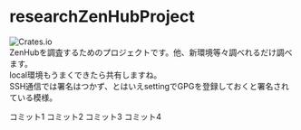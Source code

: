 # researchZenHubProject
![Crates.io](https://img.shields.io/crates/l/rustc-serialize.svg)<br>
ZenHubを調査するためのプロジェクトです。他、新環境等々調べれるだけ調べます。<br>
local環境もうまくできたら共有しますね。<br>
SSH通信では署名はつかず、とはいえsettingでGPGを登録しておくと署名されている模様。

コミット1
コミット2
コミット3
コミット4






